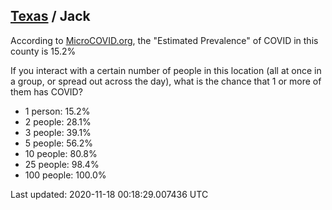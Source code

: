
## [Texas](/united-states/texas) / Jack

According to [MicroCOVID.org](http://microcovid.org),
the "Estimated Prevalence" of COVID in this county is 15.2%

If you interact with a certain number of people in this location
(all at once in a group, or spread out across the day), what is the chance that
1 or more of them has COVID?

- 1 person: 15.2%
- 2 people: 28.1%
- 3 people: 39.1%
- 5 people: 56.2%
- 10 people: 80.8%
- 25 people: 98.4%
- 100 people: 100.0%

Last updated: 2020-11-18 00:18:29.007436 UTC
